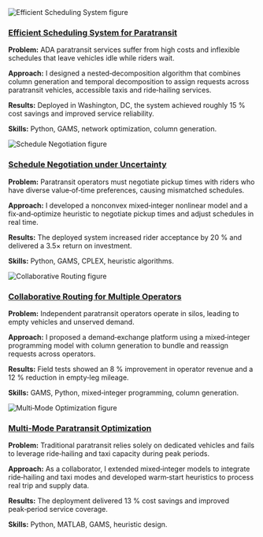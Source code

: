 

<div class="project-block">
  <img src="{{ site.baseurl }}/assets/img/project-efficient-scheduling.png" alt="Efficient Scheduling System figure" style="max-width:100%; height:auto;" />
  <h3><a href="{{ site.baseurl }}/projects/efficient-scheduling">Efficient Scheduling System for Paratransit</a></h3>
  <p><strong>Problem:</strong> ADA paratransit services suffer from high costs and inflexible schedules that leave vehicles idle while riders wait.</p>
  <p><strong>Approach:</strong> I designed a nested‑decomposition algorithm that combines column generation and temporal decomposition to assign requests across paratransit vehicles, accessible taxis and ride‑hailing services.</p>
  <p><strong>Results:</strong> Deployed in Washington, DC, the system achieved roughly 15 % cost savings and improved service reliability.</p>
  <p><strong>Skills:</strong> Python, GAMS, network optimization, column generation.</p>
</div>

<div class="project-block">
  <img src="{{ site.baseurl }}/assets/img/project-schedule-negotiation.png" alt="Schedule Negotiation figure" style="max-width:100%; height:auto;" />
  <h3><a href="{{ site.baseurl }}/projects/schedule-negotiation">Schedule Negotiation under Uncertainty</a></h3>
  <p><strong>Problem:</strong> Paratransit operators must negotiate pickup times with riders who have diverse value‑of‑time preferences, causing mismatched schedules.</p>
  <p><strong>Approach:</strong> I developed a nonconvex mixed‑integer nonlinear model and a fix‑and‑optimize heuristic to negotiate pickup times and adjust schedules in real time.</p>
  <p><strong>Results:</strong> The deployed system increased rider acceptance by 20 % and delivered a 3.5× return on investment.</p>
  <p><strong>Skills:</strong> Python, GAMS, CPLEX, heuristic algorithms.</p>
</div>

<div class="project-block">
  <img src="{{ site.baseurl }}/assets/img/project-collaborative-routing.png" alt="Collaborative Routing figure" style="max-width:100%; height:auto;" />
  <h3><a href="{{ site.baseurl }}/projects/collaborative-routing">Collaborative Routing for Multiple Operators</a></h3>
  <p><strong>Problem:</strong> Independent paratransit operators operate in silos, leading to empty vehicles and unserved demand.</p>
  <p><strong>Approach:</strong> I proposed a demand‑exchange platform using a mixed‑integer programming model with column generation to bundle and reassign requests across operators.</p>
  <p><strong>Results:</strong> Field tests showed an 8 % improvement in operator revenue and a 12 % reduction in empty‑leg mileage.</p>
  <p><strong>Skills:</strong> GAMS, Python, mixed‑integer programming, column generation.</p>
</div>

<div class="project-block">
  <img src="{{ site.baseurl }}/assets/img/project-multi-mode.png" alt="Multi‑Mode Optimization figure" style="max-width:100%; height:auto;" />
  <h3><a href="{{ site.baseurl }}/projects/multi-mode-optimization">Multi‑Mode Paratransit Optimization</a></h3>
  <p><strong>Problem:</strong> Traditional paratransit relies solely on dedicated vehicles and fails to leverage ride‑hailing and taxi capacity during peak periods.</p>
  <p><strong>Approach:</strong> As a collaborator, I extended mixed‑integer models to integrate ride‑hailing and taxi modes and developed warm‑start heuristics to process real trip and supply data.</p>
  <p><strong>Results:</strong> The deployment delivered 13 % cost savings and improved peak‑period service coverage.</p>
  <p><strong>Skills:</strong> Python, MATLAB, GAMS, heuristic design.</p>
</div>
